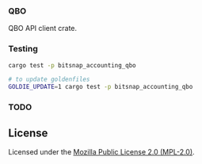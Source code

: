 ### QBO

QBO API client crate.

### Testing

```bash
cargo test -p bitsnap_accounting_qbo

# to update goldenfiles
GOLDIE_UPDATE=1 cargo test -p bitsnap_accounting_qbo
```

### TODO


## License

Licensed under the [Mozilla Public License 2.0 (MPL-2.0)](../../LICENSE).